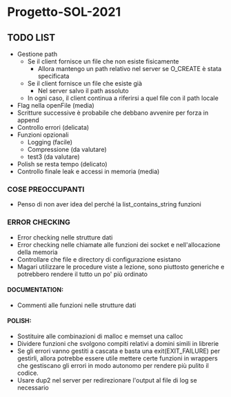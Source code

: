# Progetto-SOL-2021

## TODO LIST
- Gestione path
  - Se il client fornisce un file che non esiste fisicamente
    - Allora mantengo un path relativo nel server se O_CREATE è stata specificata
  - Se il client fornisce un file che esiste già
    - Nel server salvo il path assoluto
  - In ogni caso, il client continua a riferirsi a quel file con il path locale
- Flag nella openFile (media)
- Scritture successive è probabile che debbano avvenire per forza in append
- Controllo errori (delicata)
- Funzioni opzionali
  - Logging (facile)
  - Compressione (da valutare)
  - test3 (da valutare)
- Polish se resta tempo (delicato)
- Controllo finale leak e accessi in memoria (media)

### COSE PREOCCUPANTI
- Penso di non aver idea del perché la list_contains_string funzioni

### ERROR CHECKING
- Error checking nelle strutture dati
- Error checking nelle chiamate alle funzioni dei socket e nell'allocazione della memoria
- Controllare che file e directory di configurazione esistano
- Magari utilizzare le procedure viste a lezione, sono piuttosto generiche e potrebbero rendere il tutto un po' più ordinato

#### DOCUMENTATION:
- Commenti alle funzioni nelle strutture dati

#### POLISH:
- Sostituire alle combinazioni di malloc e memset una calloc
- Dividere funzioni che svolgono compiti relativi a domini simili in librerie
- Se gli errori vanno gestiti a cascata e basta una exit(EXIT_FAILURE) per gestirli, allora potrebbe 
  essere utile mettere certe funzioni in wrappers che gestiscano gli errori in modo autonomo per rendere
  più pulito il codice.
- Usare dup2 nel server per redirezionare l'output al file di log se necessario